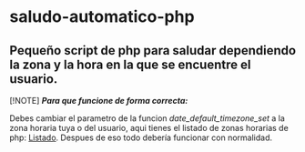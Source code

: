 # saludo-automatico-php
## Pequeño script de php para saludar dependiendo la zona y la hora en la que se encuentre el usuario.

[!NOTE]
***Para que funcione de forma correcta:***

Debes cambiar el parametro de la funcion _date_default_timezone_set_ a la zona horaria tuya o del usuario, aqui tienes el listado de zonas horarias de php: [Listado](https://www.php.net/manual/es/timezones.php). Despues de eso todo debería funcionar con normalidad.
